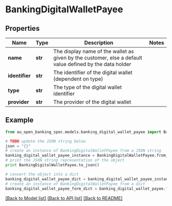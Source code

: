 # BankingDigitalWalletPayee


## Properties

Name | Type | Description | Notes
------------ | ------------- | ------------- | -------------
**name** | **str** | The display name of the wallet as given by the customer, else a default value defined by the data holder | 
**identifier** | **str** | The identifier of the digital wallet (dependent on type) | 
**type** | **str** | The type of the digital wallet identifier | 
**provider** | **str** | The provider of the digital wallet | 

## Example

```python
from au_open_banking_spec.models.banking_digital_wallet_payee import BankingDigitalWalletPayee

# TODO update the JSON string below
json = "{}"
# create an instance of BankingDigitalWalletPayee from a JSON string
banking_digital_wallet_payee_instance = BankingDigitalWalletPayee.from_json(json)
# print the JSON string representation of the object
print BankingDigitalWalletPayee.to_json()

# convert the object into a dict
banking_digital_wallet_payee_dict = banking_digital_wallet_payee_instance.to_dict()
# create an instance of BankingDigitalWalletPayee from a dict
banking_digital_wallet_payee_form_dict = banking_digital_wallet_payee.from_dict(banking_digital_wallet_payee_dict)
```
[[Back to Model list]](../README.md#documentation-for-models) [[Back to API list]](../README.md#documentation-for-api-endpoints) [[Back to README]](../README.md)


